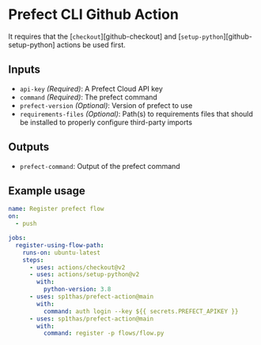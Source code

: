 # Prefect CLI Github Action

It requires that the [`checkout`][github-checkout] and [`setup-python`][github-setup-python] actions be used first.

## Inputs

 - `api-key` _(Required)_: A Prefect Cloud API key
 - `command` _(Required)_: The prefect command
 - `prefect-version` _(Optional)_:  Version of prefect to use
 - `requirements-files` _(Optional)_: Path(s) to requirements files that should be installed to properly configure third-party imports

## Outputs

 - `prefect-command`: Output of the prefect command

## Example usage

```yaml
name: Register prefect flow
on:
  - push

jobs:
  register-using-flow-path:
    runs-on: ubuntu-latest
    steps:
      - uses: actions/checkout@v2
      - uses: actions/setup-python@v2
        with:
          python-version: 3.8
      - uses: sp1thas/prefect-action@main
        with:
          command: auth login --key ${{ secrets.PREFECT_APIKEY }}
      - uses: sp1thas/prefect-action@main
        with:
          command: register -p flows/flow.py
```
